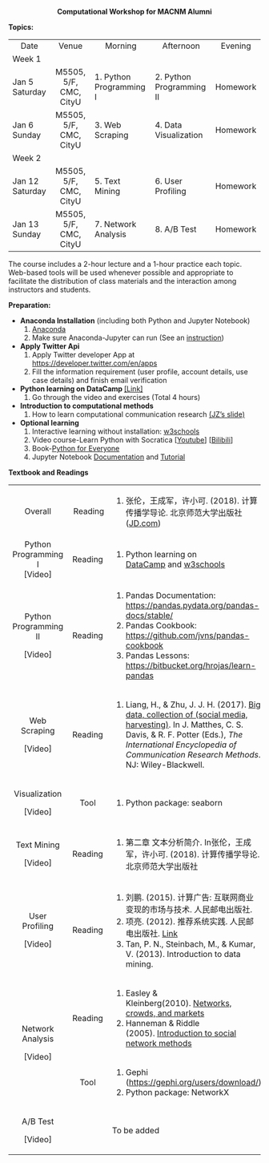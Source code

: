 <div id="contentleft">
	

<p style="text-align: center;"><strong>Computational Workshop for MACNM Alumni</strong></p>
<p><strong>Topics:</strong></p>
<table border="0" cellspacing="0" cellpadding="1">
<tbody>
<tr>
<td style="text-align: center;" width="89">Date</td>
<td style="text-align: center;" width="200">Venue</td>
<td style="text-align: center;" width="200">Morning</td>
<td style="text-align: center;" width="200">Afternoon</td>
<td style="text-align: center;" width="100">Evening</td>
</tr>
<tr>
<td width="89">Week 1</td>
<td width="200"></td>
<td width="200"></td>
<td width="200"></td>
<td width="100"></td>
</tr>
<tr>
<td width="89">Jan 5 Saturday</td>
<td style="text-align: center;" width="200">M5505, 5/F, CMC, CityU</td>
<td width="200">1. Python Programming I</td>
<td width="200">2. Python Programming II</td>
<td width="100">Homework</td>
</tr>
<tr>
<td width="89">Jan 6 Sunday</td>
<td style="text-align: center;" width="200">M5505, 5/F, CMC, CityU</td>
<td width="200">3. Web Scraping</td>
<td width="200">4. Data Visualization</td>
<td width="100">Homework</td>
</tr>
<tr>
<td width="89">Week 2</td>
<td width="200"></td>
<td width="200"></td>
<td width="200"></td>
<td width="100"></td>
</tr>
<tr>
<td width="89">Jan 12 Saturday</td>
<td style="text-align: center;" width="200">M5505, 5/F, CMC, CityU</td>
<td width="200">5. Text Mining</td>
<td width="200">6. User Profiling</td>
<td width="100">Homework</td>
</tr>
<tr>
<td width="89">Jan 13 Sunday</td>
<td style="text-align: center;" width="200">M5505, 5/F, CMC, CityU</td>
<td width="200">7. Network Analysis</td>
<td width="200">8. A/B Test</td>
<td width="100">Homework</td>
</tr>
</tbody>
</table>
<p>The course includes a 2-hour lecture and a 1-hour practice each topic. Web-based tools will be used whenever possible and appropriate to facilitate the distribution of class materials and the interaction among instructors and students.</p>
<p><strong>Preparation:</strong></p>
<ul>
<li><strong>Anaconda Installation</strong> (including both Python and Jupyter Notebook)
<ol>
<li><a href="https://www.anaconda.com/download/">Anaconda</a></li>
<li>Make sure Anaconda-Jupyter can run (See an <a href="https://www.zhihu.com/question/58033789/answer/254673663">instruction</a>)</li>
</ol>
</li>
<li><strong>Apply Twitter Api</strong>
<ol>
<li>Apply Twitter developer App at <a href="https://developer.twitter.com/en/apps">https://developer.twitter.com/en/apps</a></li>
<li>Fill the information requirement (user profile, account details, use case details) and finish email verification</li>
</ol>
</li>
<li><strong>Python learning on DataCamp </strong><a href="https://www.datacamp.com/courses/intro-to-python-for-data-science">[Link]</a>
<ol>
<li>Go through the video and exercises (Total 4 hours)</li>
</ol>
</li>
<li><strong>Introduction to computational methods</strong>
<ol>
<li>How to learn computational communication research&nbsp;<a href="http://weblab.com.cityu.edu.hk/workshops/alumni2019/Zhu_HowtoLearnCCR.pdf">(JZ’s slide)</a></li>
</ol>
</li>
<li><strong>Optional learning&nbsp;</strong>
<ol>
<li>Interactive learning without installation:&nbsp;<a href="https://www.w3schools.com/python/">w3schools</a></li>
<li>Video course-Learn Python with Socratica [<a href="https://www.youtube.com/playlistlist=PLi01XoE8jYohWFPpC17Z-wWhPOSuh8Er-">Youtube</a>] [<a href="https://www.bilibili.com/video/av24525184">Bilibili</a>]</li>
<li>Book-<a href="https://www.py4e.com/">Python for Everyone</a></li>
<li>Jupyter Notebook&nbsp;<a href="https://jupyter-notebook.readthedocs.io/en/stable/notebook.html">Documentation</a>&nbsp;and&nbsp;<a href="https://www.dataquest.io/blog/jupyter-notebook-tutorial/">Tutorial</a></li>
</ol>
</li>
</ul>
<p><strong>Textbook and Readings</strong></p>
<table border="0" cellspacing="0">
<tbody>
<tr>
<td style="text-align: center;" width="86">Overall</td>
<td style="text-align: center;" width="65">&nbsp;Reading</td>
<td width="402">
<ol>
<li>张伦，王成军，许小可. (2018). 计算传播学导论. 北京师范大学出版社 (<a href="https://item.jd.com/37846930267.html">JD.com</a>)</li>
</ol>
</td>
</tr>
<tr>
<td style="text-align: center;" width="86">Python Programming I<br>
[Video]</td>
<td style="text-align: center;" width="65">Reading</td>
<td width="402">
<ol>
<li>Python learning on <a href="https://www.datacamp.com/courses/intro-to-python-for-data-science">DataCamp</a>&nbsp;and&nbsp;<a href="https://www.w3schools.com/python/">w3schools</a></li>
</ol>
</td>
</tr>
<tr>
<td width="86">
<p style="text-align: center;">Python Programming II</p>
<p style="text-align: center;">[Video]</p>
</td>
<td style="text-align: center;" width="65">Reading</td>
<td width="402">
<ol>
<li>Pandas Documentation: <a href="https://pandas.pydata.org/pandas-docs/stable/">https://pandas.pydata.org/pandas-docs/stable/</a></li>
<li>Pandas Cookbook: <a href="https://github.com/jvns/pandas-cookbook">https://github.com/jvns/pandas-cookbook</a></li>
<li>Pandas Lessons: <a href="https://bitbucket.org/hrojas/learn-pandas">https://bitbucket.org/hrojas/learn-pandas</a></li>
</ol>
</td>
</tr>
<tr>
<td>
<p style="text-align: center;">Web Scraping</p>
<p style="text-align: center;">[Video]</p>
</td>
<td style="text-align: center;" width="65">Reading</td>
<td width="402">
<ol>
<li>Liang, H.,&nbsp;&amp; Zhu, J. J. H. (2017).&nbsp;<a href="http://onlinelibrary.wiley.com/doi/10.1002/9781118901731.iecrm0015/full">Big data,&nbsp;</a><a href="http://onlinelibrary.wiley.com/doi/10.1002/9781118901731.iecrm0015/full">collection</a><a href="http://onlinelibrary.wiley.com/doi/10.1002/9781118901731.iecrm0015/full">&nbsp;of (social media, harvesting)</a>. In&nbsp;J. Matthes, C. S. Davis, &amp; R. F. Potter (Eds.),&nbsp;<em>The International Encyclopedia of Communication Research Methods</em>. NJ: Wiley-Blackwell.</li>
</ol>
</td>
</tr>
<tr>
<td>
<p style="text-align: center;">Visualization</p>
<p style="text-align: center;">[Video]</p>
</td>
<td style="text-align: center;" width="65">Tool</td>
<td width="402">
<ol>
<li>Python package: seaborn</li>
</ol>
</td>
</tr>
<tr>
<td>
<p style="text-align: center;">Text Mining</p>
<p style="text-align: center;">[Video]</p>
</td>
<td style="text-align: center;" width="65">Reading</td>
<td width="402">
<ol>
<li>第二章 文本分析简介. In张伦，王成军，许小可. (2018). 计算传播学导论. 北京师范大学出版社</li>
</ol>
</td>
</tr>
<tr>
<td>
<p style="text-align: center;">User Profiling</p>
<p style="text-align: center;">[Video]</p>
</td>
<td style="text-align: center;" width="65">Reading</td>
<td width="402">
<ol>
<li>刘鹏. (2015). 计算广告: 互联网商业变现的市场与技术. 人民邮电出版社.</li>
<li>项亮. (2012). 推荐系统实践. 人民邮电出版社. <a href="https://github.com/singgel/AI_LINE/blob/master/%E6%8E%A8%E8%8D%90%E7%B3%BB%E7%BB%9F%E5%AE%9E%E8%B7%B5.pdf">Link</a></li>
<li>Tan, P. N., Steinbach, M., &amp; Kumar, V. (2013). Introduction to data mining.</li>
</ol>
</td>
</tr>
<tr>
<td rowspan="2">
<p style="text-align: center;">Network Analysis</p>
<p style="text-align: center;">[Video]</p>
</td>
<td style="text-align: center;" width="65">Reading</td>
<td width="402">
<ol>
<li>Easley &amp; Kleinberg(2010).&nbsp;<a href="http://www.cs.cornell.edu/home/kleinber/networks-book/">Networks, crowds, and markets</a></li>
<li>Hanneman &amp; Riddle (2005).&nbsp;<a href="http://faculty.ucr.edu/~hanneman/nettext/">Introduction to social network methods</a></li>
</ol>
</td>
</tr>
<tr>
<td style="text-align: center;" width="65">Tool</td>
<td width="402">
<ol>
<li>Gephi (<a href="https://gephi.org/users/download/">https://gephi.org/users/download/</a>)</li>
<li>Python package: NetworkX</li>
</ol>
</td>
</tr>
<tr>
<td>
<p style="text-align: center;">A/B Test</p>
<p style="text-align: center;">[Video]</p>
</td>
<td width="65"></td>
<td width="402">To be added</td>
</tr>
</tbody>
</table>
<div style="clear:both;"></div>
		
				
	
